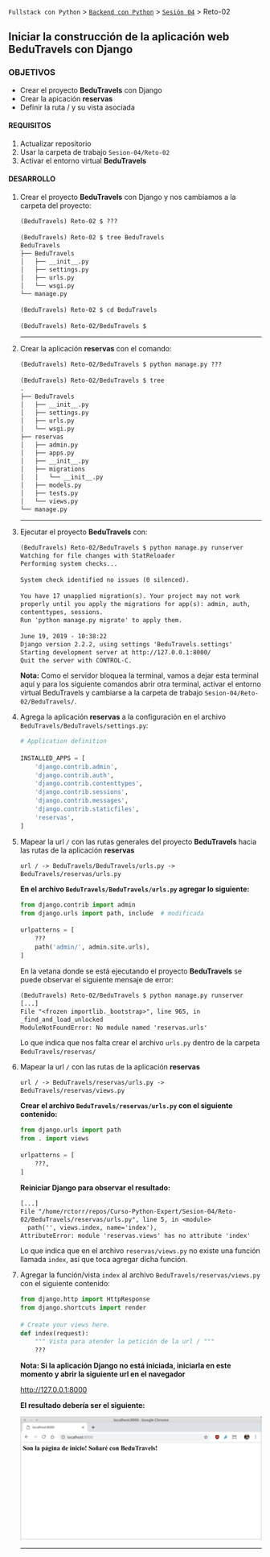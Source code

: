 `Fullstack con Python` > [`Backend con Python`](../../Readme.md) > [`Sesión 04`](../Readme.md) > Reto-02
## Iniciar la construcción de la aplicación web BeduTravels con Django

### OBJETIVOS
- Crear el proyecto __BeduTravels__ con Django
- Crear la apicación __reservas__
- Definir la ruta / y su vista asociada

#### REQUISITOS
1. Actualizar repositorio
1. Usar la carpeta de trabajo `Sesion-04/Reto-02`
1. Activar el entorno virtual __BeduTravels__

#### DESARROLLO
1. Crear el proyecto __BeduTravels__ con Django y nos cambiamos a la carpeta del proyecto:

   ```console
   (BeduTravels) Reto-02 $ ???

   (BeduTravels) Reto-02 $ tree BeduTravels
   BeduTravels
   ├── BeduTravels
   │   ├── __init__.py
   │   ├── settings.py
   │   ├── urls.py
   │   └── wsgi.py
   └── manage.py

   (BeduTravels) Reto-02 $ cd BeduTravels

   (BeduTravels) Reto-02/BeduTravels $
   ```
   ***

1. Crear la aplicación __reservas__ con el comando:

   ```console
   (BeduTravels) Reto-02/BeduTravels $ python manage.py ???

   (BeduTravels) Reto-02/BeduTravels $ tree
   .
   ├── BeduTravels
   │   ├── __init__.py
   │   ├── settings.py
   │   ├── urls.py
   │   └── wsgi.py
   ├── reservas
   │   ├── admin.py
   │   ├── apps.py
   │   ├── __init__.py
   │   ├── migrations
   │   │   └── __init__.py
   │   ├── models.py
   │   ├── tests.py
   │   └── views.py
   └── manage.py
   ```
   ***

1. Ejecutar el proyecto __BeduTravels__ con:

   ```console
   (BeduTravels) Reto-02/BeduTravels $ python manage.py runserver
   Watching for file changes with StatReloader
   Performing system checks...

   System check identified no issues (0 silenced).

   You have 17 unapplied migration(s). Your project may not work properly until you apply the migrations for app(s): admin, auth, contenttypes, sessions.
   Run 'python manage.py migrate' to apply them.

   June 19, 2019 - 10:38:22
   Django version 2.2.2, using settings 'BeduTravels.settings'
   Starting development server at http://127.0.0.1:8000/
   Quit the server with CONTROL-C.   
   ```

   __Nota:__ Como el servidor bloquea la terminal, vamos a dejar esta terminal aquí y para los siguiente comandos abrir otra terminal, activar el entorno virtual BeduTravels y cambiarse a la carpeta de trabajo `Sesion-04/Reto-02/BeduTravels/`.

1. Agrega la aplicación __reservas__ a la configuración en el archivo `BeduTravels/BeduTravels/settings.py`:

   ```python
   # Application definition

   INSTALLED_APPS = [
       'django.contrib.admin',
       'django.contrib.auth',
       'django.contrib.contenttypes',
       'django.contrib.sessions',
       'django.contrib.messages',
       'django.contrib.staticfiles',
       'reservas',
   ]   
   ```

1. Mapear la url `/` con las rutas generales del proyecto __BeduTravels__ hacia las rutas de la aplicación __reservas__

   ```
   url / -> BeduTravels/BeduTravels/urls.py -> BeduTravels/reservas/urls.py
   ```

   __En el archivo `BeduTravels/BeduTravels/urls.py` agregar lo siguiente:__

   ```python
   from django.contrib import admin
   from django.urls import path, include  # modificada

   urlpatterns = [
       ???
       path('admin/', admin.site.urls),
   ]
   ```

   En la vetana donde se está ejecutando el proyecto __BeduTravels__ se puede observar el siguiente mensaje de error:

   ```console
   (BeduTravels) Reto-02/BeduTravels $ python manage.py runserver
   [...]
   File "<frozen importlib._bootstrap>", line 965, in _find_and_load_unlocked
   ModuleNotFoundError: No module named 'reservas.urls'
   ```
   Lo que indica que nos falta crear el archivo `urls.py` dentro de la carpeta `BeduTravels/reservas/`

1. Mapear la url `/` con las rutas de la aplicación __reservas__

   ```
   url / -> BeduTravels/reservas/urls.py -> BeduTravels/reservas/views.py
   ```

   __Crear el archivo `BeduTravels/reservas/urls.py` con el siguiente contenido:__

   ```python
   from django.urls import path
   from . import views

   urlpatterns = [
       ???,
   ]
   ```

   __Reiniciar Django para observar el resultado:__

   ```console
   [...]
   File "/home/rctorr/repos/Curso-Python-Expert/Sesion-04/Reto-02/BeduTravels/reservas/urls.py", line 5, in <module>
     path('', views.index, name='index'),
   AttributeError: module 'reservas.views' has no attribute 'index'
   ```
   Lo que indica que en el archivo `reservas/views.py` no existe una función llamada `index`, así que toca agregar dicha función.

1. Agregar la función/vista `index` al archivo `BeduTravels/reservas/views.py` con el siguiente contenido:

   ```python
   from django.http import HttpResponse
   from django.shortcuts import render

   # Create your views here.
   def index(request):
       """ Vista para atender la petición de la url / """
       ???
   ```

   __Nota: Si la aplicación Django no está iniciada, iniciarla en este momento y abrir la siguiente url en el navegador__

   http://127.0.0.1:8000

   __El resultado debería ser el siguiente:__

   ![Página de inicio BeduTravels](assets/bedutravels-index-01.png)
   ***
